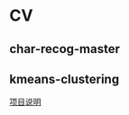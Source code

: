 # CV

## char-recog-master

## kmeans-clustering

[项目说明](https://github.com/exuding/CV/blob/master/kmeans-clustering/README.md)

